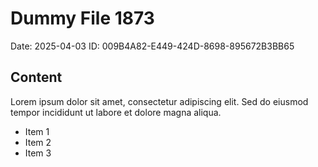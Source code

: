# Dummy File 1873

Date: 2025-04-03
ID: 009B4A82-E449-424D-8698-895672B3BB65

## Content

Lorem ipsum dolor sit amet, consectetur adipiscing elit.
Sed do eiusmod tempor incididunt ut labore et dolore magna aliqua.

* Item 1
* Item 2
* Item 3
